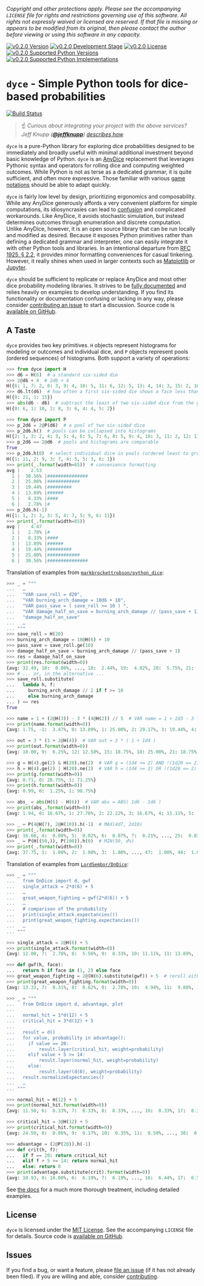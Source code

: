 <!-- -*- encoding: utf-8 -*-
  !!!!!!!!!!!!!!!!!!!!!!!!!!!!!!!!!!!!!!!!!!!!!!!!!!!!!!!!!!!!!!!!!!!!
  !!!!!!!!!!!!!!! IMPORTANT: READ THIS BEFORE EDITING! !!!!!!!!!!!!!!!
  !!!!!!!!!!!!!!!!!!!!!!!!!!!!!!!!!!!!!!!!!!!!!!!!!!!!!!!!!!!!!!!!!!!!
  Please keep each sentence on its own unwrapped line.
  It looks like crap in a text editor, but it has no effect on rendering, and it allows much more useful diffs.
  Thank you!

  WARNING: THIS DOCUMENT MUST BE SELF-CONTAINED.
  ALL LINKS MUST BE ABSOLUTE.
  This file is used on GitHub and PyPi (via setup.py).
  There is no guarantee that other docs/resources will be available where this content is displayed.
-->

*Copyright and other protections apply.
Please see the accompanying `LICENSE` file for rights and restrictions governing use of this software.
All rights not expressly waived or licensed are reserved.
If that file is missing or appears to be modified from its original, then please contact the author before viewing or using this software in any capacity.*

[![v0.2.0 Version](https://img.shields.io/pypi/v/dycelib/0.2.0.svg)](https://pypi.python.org/pypi/dycelib/0.2.0)
[![v0.2.0 Development Stage](https://img.shields.io/pypi/status/dycelib/0.2.0.svg)](https://pypi.python.org/pypi/dycelib/0.2.0)
[![v0.2.0 License](https://img.shields.io/pypi/l/dycelib/0.2.0.svg)](http://opensource.org/licenses/MIT)
[![v0.2.0 Supported Python Versions](https://img.shields.io/pypi/pyversions/dycelib/0.2.0.svg)](https://pypi.python.org/pypi/dycelib/0.2.0)
[![v0.2.0 Supported Python Implementations](https://img.shields.io/pypi/implementation/dycelib/0.2.0.svg)](https://pypi.python.org/pypi/dycelib/0.2.0)

# `dyce` - Simple Python tools for dice-based probabilities

[![Build Status](https://travis-ci.com/posita/dyce.svg?version=v0.2.0)](https://travis-ci.com/posita/dyce?version=v0.2.0)

> :point_up: *Curious about integrating your project with the above services?
  Jeff Knupp ([**@jeffknupp**](https://github.com/jeffknupp)) [describes how](https://www.jeffknupp.com/blog/2013/08/16/open-sourcing-a-python-project-the-right-way/).*

``dyce`` is a pure-Python library for exploring dice probabilities designed to be immediately and broadly useful with minimal additional investment beyond basic knowledge of Python.
``dyce`` is an [AnyDice](https://anydice.com/) replacement that leverages Pythonic syntax and operators for rolling dice and computing weighted outcomes.
While Python is not as terse as a dedicated grammar, it is quite sufficient, and often more expressive.
Those familiar with various [game notations](https://en.wikipedia.org/wiki/Dice_notation) should be able to adapt quickly.

``dyce`` is fairly low level by design, prioritizing ergonomics and composability.
While any AnyDice generously affords a very convenient platform for simple computations, its idiosyncrasies can lead to [confusion](https://duckduckgo.com/?q=site%3Astackexchange.com+title%3Aanydice) and complicated workarounds.
Like AnyDice, it avoids stochastic simulation, but instead determines outcomes through enumeration and discrete computation.
Unlike AnyDice, however, it is an open source library that can be run locally and modified as desired.
Because it exposes Python primitives rather than defining a dedicated grammar and interpreter, one can easily integrate it with other Python tools and libraries.
In an intentional departure from [RFC 1925, § 2.2](https://datatracker.ietf.org/doc/html/rfc1925#section-2), it provides minor formatting conveniences for casual tinkering.
However, it really shines when used in larger contexts such as [Matplotlib](https://matplotlib.org/) or [Jupyter](https://jupyter.org/).

``dyce`` should be sufficient to replicate or replace AnyDice and most other dice probability modeling libraries.
It strives to be [fully documented](https://posita.github.io/dyce/0.2/) and relies heavily on examples to develop understanding.
If you find its functionality or documentation confusing or lacking in any way, please consider [contributing an issue](contrib.md) to start a discussion.
Source code is [available on GitHub](https://github.com/posita/dyce).

## A Taste

``dyce`` provides two key primitives. ``H`` objects represent histograms for modeling or outcomes and individual dice, and ``P`` objects represent pools (ordered sequences) of histograms.
Both support a variety of operations:

```python
>>> from dyce import H
>>> d6 = H(6)  # a standard six-sided die
>>> 2@d6 + 4  # 2d6 + 4
H({6: 1, 7: 2, 8: 3, 9: 4, 10: 5, 11: 6, 12: 5, 13: 4, 14: 3, 15: 2, 16: 1})
>>> d6.lt(d6)  # how often a first six-sided die shows a face less than a second
H({0: 21, 1: 15})
>>> abs(d6 - d6)  # subtract the least of two six-sided dice from the greatest
H({0: 6, 1: 10, 2: 8, 3: 6, 4: 4, 5: 2})

>>> from dyce import P
>>> p_2d6 = 2@P(d6)  # a pool of two six-sided dice
>>> p_2d6.h()  # pools can be collapsed into histograms
H({2: 1, 3: 2, 4: 3, 5: 4, 6: 5, 7: 6, 8: 5, 9: 4, 10: 3, 11: 2, 12: 1})
>>> p_2d6 == 2@d6  # pools and histograms are comparable
True
>>> p_2d6.h(0)  # select individual dice in pools (ordered least to greatest)
H({1: 11, 2: 9, 3: 7, 4: 5, 5: 3, 6: 1})
>>> print(_.format(width=65))  # convenience formatting
avg |    2.53
  1 |  30.56% |###############
  2 |  25.00% |############
  3 |  19.44% |#########
  4 |  13.89% |######
  5 |   8.33% |####
  6 |   2.78% |#
>>> p_2d6.h(-1)
H({1: 1, 2: 3, 3: 5, 4: 7, 5: 9, 6: 11})
>>> print(_.format(width=65))
avg |    4.47
  1 |   2.78% |#
  2 |   8.33% |####
  3 |  13.89% |######
  4 |  19.44% |#########
  5 |  25.00% |############
  6 |  30.56% |###############

```

Translation of examples from [`markbrockettrobson/python_dice`](https://github.com/markbrockettrobson/python_dice#usage):

```python
>>> _ = """
...   …
...   "VAR save_roll = d20",
...   "VAR burning_arch_damage = 10d6 + 10",
...   "VAR pass_save = ( save_roll >= 10 ) ",
...   "VAR damage_half_on_save = burning_arch_damage // (pass_save + 1)",
...   "damage_half_on_save"
...   …
... """
>>> save_roll = H(20)
>>> burning_arch_damage = 10@H(6) + 10
>>> pass_save = save_roll.ge(10)
>>> damage_half_on_save = burning_arch_damage // (pass_save + 1)
>>> res = damage_half_on_save
>>> print(res.format(width=0))
{avg: 32.49, 10:  0.00%, ..., 18:  2.44%, 19:  4.02%, 20:  5.75%, 21:  7.21%, 22:  7.93%, 23:  7.68%, 24:  6.55%, 25:  4.89%, 26:  3.19%, ..., 41:  2.53%, 42:  2.83%, 43:  3.07%, 44:  3.22%, 45:  3.27%, 46:  3.22%, 47:  3.07%, 48:  2.83%, 49:  2.53%, ..., 70:  0.00%}
>>> # ... or, in the alternative ...
>>> save_roll.substitute(
...   lambda h, f:
...     burning_arch_damage // 2 if f >= 10
...     else burning_arch_damage
... ) == res
True

```

```python
>>> name = 1 + (2@H(3)) - 3 * (4@H(2)) // 5  # VAR name = 1 + 2d3 - 3 * 4d2 // 5
>>> print(name.format(width=0))
{avg: 1.75, -1:  3.47%, 0: 13.89%, 1: 25.00%, 2: 29.17%, 3: 19.44%, 4:  8.33%, 5:  0.69%}

>>> out = 3 * (1 + 2@H(4))  # VAR out = 3 * ( 1 + 1d4 )
>>> print(out.format(width=0))
{avg: 18.00, 9:  6.25%, 12: 12.50%, 15: 18.75%, 18: 25.00%, 21: 18.75%, 24: 12.50%, 27:  6.25%}

>>> g = H(4).ge(2) & H(20).ne(2)  # VAR g = (1d4 >= 2) AND !(1d20 == 2)
>>> h = H(4).ge(2) | H(20).ne(2)  # VAR h = (1d4 >= 2) OR !(1d20 == 2)
>>> print(g.format(width=0))
{avg: 0.71, 0: 28.75%, 1: 71.25%}
>>> print(h.format(width=0))
{avg: 0.99, 0:  1.25%, 1: 98.75%}

>>> abs_ = abs(H(6) - H(6))  # VAR abs = ABS( 1d6 - 1d6 )
>>> print(abs_.format(width=0))
{avg: 1.94, 0: 16.67%, 1: 27.78%, 2: 22.22%, 3: 16.67%, 4: 11.11%, 5:  5.56%}

>>> _ = P(4@H(7), 2@H(10)).h(-1)  # MAX(4d7, 2d10)
>>> print(_.format(width=0))
{avg: 16.60, 4:  0.00%, 5:  0.02%, 6:  0.07%, 7:  0.21%, ..., 25:  0.83%, 26:  0.42%, 27:  0.17%, 28:  0.04%}
>>> _ = P(H((50,)), P(100)).h(0)  # MIN(50, d%)
>>> print(_.format(width=0))
{avg: 37.75, 1:  1.00%, 2:  1.00%, 3:  1.00%, ..., 47:  1.00%, 48:  1.00%, 49:  1.00%, 50: 51.00%}

```

Translation of examples from [`LordSembor/DnDice`](https://github.com/LordSembor/DnDice#examples):

```python
>>> _ = """
...   from DnDice import d, gwf
...   single_attack = 2*d(6) + 5
...   …
...   great_weapon_fighting = gwf(2*d(6)) + 5
...   …
...   # comparison of the probability
...   print(single_attack.expectancies())
...   print(great_weapon_fighting.expectancies())
...   …
... """

>>> single_attack = 2@H(6) + 5
>>> print(single_attack.format(width=0))
{avg: 12.00, 7:  2.78%, 8:  5.56%, 9:  8.33%, 10: 11.11%, 11: 13.89%, 12: 16.67%, 13: 13.89%, 14: 11.11%, 15:  8.33%, 16:  5.56%, 17:  2.78%}

>>> def gwf(h, face):
...   return h if face in (1, 2) else face
>>> great_weapon_fighting = 2@(H(6).substitute(gwf)) + 5  # reroll either die if it's a one or two
>>> print(great_weapon_fighting.format(width=0))
{avg: 13.33, 7:  0.31%, 8:  0.62%, 9:  2.78%, 10:  4.94%, 11:  9.88%, 12: 14.81%, 13: 17.28%, 14: 19.75%, 15: 14.81%, 16:  9.88%, 17:  4.94%}

```

```python
>>> _ = """
...   from DnDice import d, advantage, plot
...
...   normal_hit = 1*d(12) + 5
...   critical_hit = 3*d(12) + 5
...
...   result = d()
...   for value, probability in advantage():
...   	if value == 20:
...   		result.layer(critical_hit, weight=probability)
...   	elif value + 5 >= 14:
...   		result.layer(normal_hit, weight=probability)
...   	else:
...   		result.layer(d(0), weight=probability)
...   result.normalizeExpectancies()
...   …
... """

>>> normal_hit = H(12) + 5
>>> print(normal_hit.format(width=0))
{avg: 11.50, 6:  8.33%, 7:  8.33%, 8:  8.33%, ..., 16:  8.33%, 17:  8.33%}

>>> critical_hit = 3@H(12) + 5
>>> print(critical_hit.format(width=0))
{avg: 24.50, 8:  0.06%, 9:  0.17%, 10:  0.35%, 11:  0.58%, ..., 38:  0.58%, 39:  0.35%, 40:  0.17%, 41:  0.06%}

>>> advantage = (2@P(20)).h(-1)
>>> def crit(h, f):
...   if f == 20: return critical_hit
...   elif f + 5 >= 14: return normal_hit
...   else: return 0
>>> print(advantage.substitute(crit).format(width=0))
{avg: 10.93, 0: 16.00%, 6:  6.19%, 7:  6.19%, ..., 16:  6.44%, 17:  6.50%, 18:  0.37%, 19:  0.44%, ..., 40:  0.02%, 41:  0.01%}

```

See [the docs](https://posita.github.io/dyce/0.2/) for a much more thorough treatment, including detailed examples.

## License

`dyce` is licensed under the [MIT License](https://opensource.org/licenses/MIT).
See the accompanying `LICENSE` file for details.
Source code is [available on GitHub](https://github.com/posita/dyce).

## Issues

If you find a bug, or want a feature, please [file an issue](https://github.com/posita/dyce/issues) (if it has not already been filed).
If you are willing and able, consider [contributing](https://posita.github.io/dyce/latest/contrib/).
